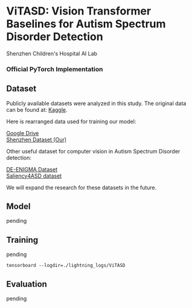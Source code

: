 # ViTASD: Vision Transformer Baselines for Autism Spectrum Disorder Detection
Shenzhen Children's Hospital AI Lab
### Official PyTorch Implementation

## Dataset  

Publicly available datasets were analyzed in this study. The original data can be found at: [Kaggle](https://www.kaggle.com/cihan063/autism-image-data).   

Here is rearranged data used for training our model:    

[Google Drive](https://drive.google.com/drive/folders/1c4OX_HbfCjljXEQUyWWbXbaoKM-bh-m9?usp=sharing)    
[Shenzhen Dataset (Our)](pending)

Other useful dataset for computer vision in Autism Spectrum Disorder detection:    

[DE-ENIGMA Dataset](https://de-enigma.eu/database/)  
[Saliency4ASD dataset](https://saliency4asd.ls2n.fr/datasets/)  

We will expand the research for these datasets in the future.

## Model    
pending

## Training    
pending

```
tensorboard --logdir=./lightning_logs/ViTASD
```

## Evaluation   
pending
